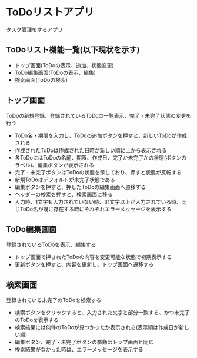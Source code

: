 # ToDoリストアプリ
タスク管理をするアプリ

## ToDoリスト機能一覧(以下現状を示す)
- トップ画面(ToDoの表示、追加、状態変更)
- ToDo編集画面(ToDoの表示、編集)
- 検索画面(ToDoの検索)

## トップ画面
ToDoの新規登録、登録されているToDoの一覧表示、完了・未完了状態の変更を行う
- ToDo名・期限を入力し、ToDoの追加ボタンを押すと、新しいToDoが作成される
- 作成されたToDoは作成された日時が新しい順に上から表示される 
- 各ToDoにはToDoの名前、期限、作成日、完了か未完了かの状態(ボタンのラベル)、編集ボタンが表示される
- 完了・未完了ボタンはToDoの状態を示しており、押すと状態が反転する
- 新規ToDoはデフォルトが未完了状態である
- 編集ボタンを押すと、押したToDoの編集画面へ遷移する
- ヘッダーの検索を押すと、検索画面に移る
- 入力時、1文字も入力されていない時、31文字以上が入力されている時、同じToDo名が既に存在する時にそれぞれエラーメッセージを表示する

## ToDo編集画面
登録されているToDoを表示、編集する
- トップ画面で押されたToDoの内容を変更可能な状態で初期表示する
- 更新ボタンを押すと、内容を更新し、トップ画面へ遷移する

## 検索画面
登録されている未完了のToDoを検索する
- 検索ボタンをクリックすると、入力された文字と部分一致する、かつ未完了のToDoを表示する
- 検索結果には何件のToDoが見つかったか表示される(表示順は作成日が新しい順)
- 編集ボタン、完了・未完了ボタンの挙動はトップ画面と同じ
- 検索結果がなかった時は、エラーメッセージを表示する
